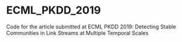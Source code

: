 # ECML_PKDD_2019
Code for the article submitted at ECML PKDD 2019: Detecting Stable Communities in Link Streams at Multiple Temporal Scales
